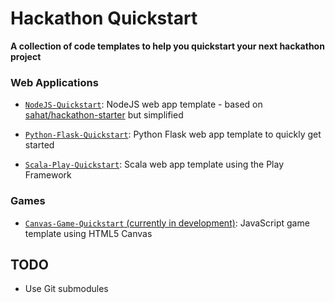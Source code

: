 # Hackathon Quickstart
**A collection of code templates to help you quickstart your next hackathon project**

### Web Applications

* [`NodeJS-Quickstart`](https://github.com/Dalimil/NodeJS-Quickstart): NodeJS web app template - based on [sahat/hackathon-starter](https://github.com/sahat/hackathon-starter) but simplified

* [`Python-Flask-Quickstart`](https://github.com/Dalimil/Python-Flask-Quickstart): Python Flask web app template to quickly get started

* [`Scala-Play-Quickstart`](https://github.com/Dalimil/Scala-Play-Quickstart): Scala web app template using the Play Framework

### Games

* [`Canvas-Game-Quickstart` (currently in development)](https://github.com/Dalimil/Canvas-Game-Quickstart): JavaScript game template using HTML5 Canvas


## TODO
- Use Git submodules